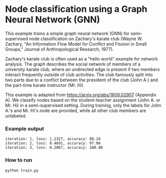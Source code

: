 # Node classification using a Graph Neural Network (GNN)
This example trains a simple graph neural network (GNN) for semi-supervised
node classification on Zachary's karate club (Wayne W. Zachary, "An Information
Flow Model for Conflict and Fission in Small Groups," Journal of Anthropological
Research, 1977).

Zachary's karate club is often used as a "hello world" example for network
analysis. The graph describes the social network of members of a university
karate club, where an undirected edge is present if two members interact
frequently outside of club activities. The club famously split into two parts
due to a conflict between the president of the club (John A.) and the part-time
karate instructor (Mr. Hi).

This example is adapted from https://arxiv.org/abs/1609.02907 (Appendix A). We
classify nodes based on the student-teacher assignment (John A. or Mr. Hi) in
a semi-supervised setting. During training, only the labels for John A.'s and
Mr. Hi's node are provided, while all other club members are unlabeled.

### Example output

```
iteration: 1, loss: 1.2327, accuracy: 88.24
iteration: 2, loss: 0.4691, accuracy: 97.06
iteration: 3, loss: 0.2067, accuracy: 100.00
```

### How to run

`python train.py`

